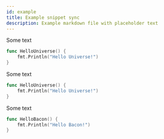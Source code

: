 ```yaml
---
id: example
title: Example snippet sync
description: Example markdown file with placeholder text
---
```


Some text

<!--START hellouniverse-->
```go
func HelloUniverse() {
	fmt.Println("Hello Universe!")
}
```
<!--END-->

Some text

<!--START hellouniverse-->
```go
func HelloUniverse() {
	fmt.Println("Hello Universe!")
}
```
<!--END-->

Some text

<!--START hellobacon-->
```go
func HelloBacon() {
	fmt.Println("Hello Bacon!")
}
```
<!--END-->

